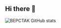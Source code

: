 ## Hi there 👋
![BEPCTAK GitHub stats](https://github-readme-stats.vercel.app/api?username=anuraghazra&theme=dark&show_icons=true)
